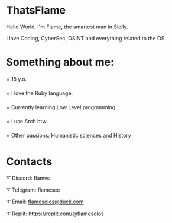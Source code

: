 # ThatsFlame

Hello World, I'm Flame, the smartest man in Sicily. 

I love Coding, CyberSec, OSINT and everything related to the OS.

# Something about me:

⭐️ 15 y.o.

⭐️ I love the Ruby language.

⭐️ Currently learning Low Level programming.

⭐️ I use Arch btw 

⭐️ Other passions: Humanistic sciences and History

# Contacts

➰ Discord: flamvs

➰ Telegram: flamesec

➰ Email: flamesolos@duck.com

➰ Replit: https://replit.com/@flamesolos